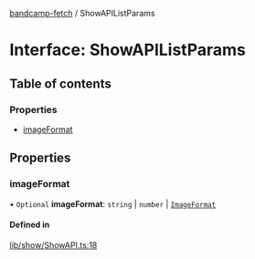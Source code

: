 [bandcamp-fetch](../README.md) / ShowAPIListParams

# Interface: ShowAPIListParams

## Table of contents

### Properties

- [imageFormat](ShowAPIListParams.md#imageformat)

## Properties

### imageFormat

• `Optional` **imageFormat**: `string` \| `number` \| [`ImageFormat`](ImageFormat.md)

#### Defined in

[lib/show/ShowAPI.ts:18](https://github.com/patrickkfkan/bandcamp-fetch/blob/eace49c/src/lib/show/ShowAPI.ts#L18)
